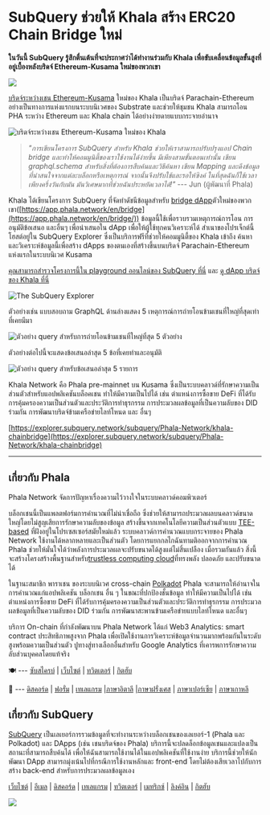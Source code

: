 # SubQuery ช่วยให้ Khala สร้าง ERC20 Chain Bridge ใหม่

**ในวันนี้ SubQuery รู้สึกตื่นเต้นที่จะประกาศว่าได้ทำงานร่วมกับ Khala เพื่อขับเคลื่อนข้อมูลขั้นสูงที่อยู่เบื้องหลังบริดจ์ Ethereum-Kusama ใหม่ของพวกเขา**

![](https://miro.medium.com/max/700/1*rXooUCLYTT3rWp-mXSryxg.png)

[บริดจ์ระหว่างเชน Ethereum-Kusama](https://app.phala.network/en/bridge/) ใหม่ของ Khala เป็นบริดจ์ Parachain-Ethereum อย่างเป็นทางการแห่งแรกบนระบบนิเวศของ Substrate และช่วยให้ชุมชน Khala สามารถโอน PHA ระหว่าง Ethereum และ Khala chain ได้อย่างง่ายดายแบบกระจายอำนาจ

![บริดจ์ระหว่างเชน Ethereum-Kusama ใหม่ของ Khala](https://miro.medium.com/max/700/1*9k8TLUugLCsXHWOHlU2Gkg.png)

> *"การเขียนโครงการ SubQuery สำหรับ Khala ช่วยให้เราสามารถปรับปรุงแอป Chain bridge และทำให้คอมมูนิตี้ของเราใช้งานได้ง่ายขึ้น มีเพียงสามขั้นตอนเท่านั้น เขียน graphql.schema สำหรับสิ่งที่ต้องการสืบค้นและวิธีค้นหา เขียน Mapping และดึงข้อมูลที่น่าสนใจจากแต่ละบล็อกหรือเหตุการณ์ จากนั้นจึงปรับใช้และรอให้ซิงค์ ในที่สุดฉันก็ใช้เวลาเพียงครึ่งวันกับมัน มันวิเศษมากที่ช่วยฉันประหยัดเวลาได้!"* --- Jun (ผู้พัฒนาที่ Phala)

Khala ได้เขียนโครงการ SubQuery ที่จัดทำดัชนีข้อมูลสำหรับ [bridge dApp](https://app.phala.network/en/bridge/)ตัวใหม่ของพวกเขา([https://app.phala.network/en/bridge](https://app.phala.network/en/bridge/)) ข้อมูลนี้ใช้เพื่อรวบรวมเหตุการณ์การโอน การอนุมัติข้อเสนอ และอื่นๆ เพื่อนำเสนอใน dApp เพื่อให้ผู้ใช้ทุกคนวิเคราะห์ได้ สำเนาของโปรเจ็กต์นี้โฮสต์อยู่ใน SubQuery Explorer ซึ่งเป็นบริการฟรีที่ช่วยให้คอมมูนิตี้ของ Khala เข้าถึง ค้นหา และวิเคราะห์ข้อมูลนี้เพื่อสร้าง dApps ของตนเองที่สร้างขึ้นบนบริดจ์ Parachain-Ethereum แห่งแรกในระบบนิเวศ Kusama

[คุณสามารถสำรวจโครงการนี้ใน playground ออนไลน์ของ SubQuery ที่นี่](https://explorer.subquery.network/subquery/Phala-Network/khala-chainbridge) และ [ดู dApp บริดจ์ของ Khala ที่นี่](https://app.phala.network/en/bridge/)

![The SubQuery Explorer](https://miro.medium.com/max/700/1*epyc3vnlRiWwEXN27lgZgw.png)

ตัวอย่างเช่น แบบสอบถาม GraphQL ด้านล่างแสดง 5 เหตุการณ์การถ่ายโอนข้ามเชนที่ใหญ่ที่สุดเท่าที่เคยมีมา

![ตัวอย่าง query สำหรับการถ่ายโอนข้ามเชนที่ใหญ่ที่สุด 5 ตัวอย่าง](https://miro.medium.com/max/700/1*lQiiQgti75yb1tVoXXxipw.png)

ตัวอย่างต่อไปนี้จะแสดงข้อเสนอล่าสุด 5 ข้อที่เคยทำและอนุมัติ

![ตัวอย่าง query สำหรับข้อเสนอล่าสุด 5 รายการ](https://miro.medium.com/max/700/1*SdlwnW-kkqZ_Lh4h7KFhtw.png)

Khala Network คือ Phala pre-mainnet บน Kusama ซึ่งเป็นระบบคลาวด์ที่รักษาความเป็นส่วนตัวสำหรับแอปพลิเคชันบล็อคเชน ทำให้มีความเป็นไปได้ เช่น ตำแหน่งการซื้อขาย DeFi ที่ได้รับการคุ้มครองความเป็นส่วนตัวและประวัติการทำธุรกรรม การประมวลผลข้อมูลที่เป็นความลับของ DID ร่วมกัน การพัฒนาบริดจ์ข้ามเครือข่ายไลท์โหนด และ อื่นๆ

[https://explorer.subquery.network/subquery/Phala-Network/khala-chainbridge](https://explorer.subquery.network/subquery/Phala-Network/khala-chainbridge)

---

## เกี่ยวกับ Phala

Phala Network จัดการปัญหาเรื่องความไว้วางใจในระบบคลาวด์คอมพิวเตอร์

บล็อกเชนนี้เป็นแพลตฟอร์มการคำนวณที่ไม่น่าเชื่อถือ ซึ่งช่วยให้สามารถประมวลผลบนคลาวด์ขนาดใหญ่โดยไม่สูญเสียการรักษาความลับของข้อมูล สร้างขึ้นจากเทคโนโลยีความเป็นส่วนตัวแบบ [TEE-based](https://en.wikipedia.org/wiki/Trusted_execution_environment) ที่ฝังอยู่ในโปรเซสเซอร์สมัยใหม่แล้ว ระบบคลาวด์การคำนวณแบบกระจายของ Phala Network ใช้งานได้หลากหลายและเป็นส่วนตัว โดยการแยกกลไกฉันทามติออกจากการคำนวณ Phala ช่วยให้มั่นใจได้ว่าพลังการประมวลผลจะปรับขนาดได้สูงแต่ไม่สิ้นเปลือง เมื่อรวมกันแล้ว สิ่งนี้จะสร้างโครงสร้างพื้นฐานสำหรับ[trustless computing cloud](https://medium.com/phala-network/phala-transparent-and-private-global-computation-cloud-2d80c70ad1e9)ที่ทรงพลัง ปลอดภัย และปรับขนาดได้

ในฐานะสมาชิก พาราเชน ของระบบนิเวศ cross-chain [Polkadot](https://polkadot.network/technology/) Phala จะสามารถให้อำนาจในการคำนวณแก่แอปพลิเคชัน บล็อกเชน อื่น ๆ ในขณะที่ปกป้องชั้นข้อมูล ทำให้มีความเป็นไปได้ เช่น ตำแหน่งการซื้อขาย DeFi ที่ได้รับการคุ้มครองความเป็นส่วนตัวและประวัติการทำธุรกรรม การประมวลผลข้อมูลที่เป็นความลับของ DID ร่วมกัน การพัฒนาสะพานข้ามเครือข่ายแบบไลท์โหนด และอื่นๆ

บริการ On-chain ที่กำลังพัฒนาบน Phala Network ได้แก่ Web3 Analytics: smart contract ประสิทธิภาพสูงจาก Phala เพื่อเปิดใช้งานการวิเคราะห์ข้อมูลจำนวนมากพร้อมกันในระดับสูงพร้อมความเป็นส่วนตัว ปูทางสู่ทางเลือกอื่นสำหรับ Google Analytics ที่เคารพการรักษาความลับส่วนบุคคลโดยแท้จริง

🍽 --- [ซับสไครบ์](https://mailchi.mp/fd48395f09dc/w3a-landing-page) | [เว็บไซต์](https://phala.network/) | [ทวิตเตอร์](https://twitter.com/PhalaNetwork) | [กิตฮับ](https://github.com/Phala-Network)

🥤 --- [ดิสคอร์ด](https://discord.gg/myBmQu5) | [ฟอรั่ม](https://forum.phala.network/) | [เทเลแกรม](https://t.me/phalanetwork) |[ภาษาอิตาลี](https://medium.com/phala-italia/ancora-pi%C3%B9-premi-in-arrivo-fino-a-150-pha-per-ksm-e-nuove-nft-in-edizione-speciale-ba2776148de8) |[ภาษาฝรั่งเศส](https://medium.com/phala-fran%C3%A7ais/encore-plus-de-r%C3%A9compenses-jusqu%C3%A0-150-pha-par-ksm-et-de-nouveaux-nft-%C3%A9dition-sp%C3%A9ciale-9e5f7683c5b6) | [ภาษาเปอร์เซีย](https://virgool.io/PhalaNetwork-Persian/%D8%AC%D9%88%D8%A7%DB%8C%D8%B2-%D8%A8%DB%8C%D8%B4%D8%AA%D8%B1-%D8%A8%D8%B2%D9%88%D8%AF%DB%8C-%D8%AA%D8%A7-%DB%B1%DB%B5%DB%B0-pha-%D8%A8%D9%87-%D8%A7%D8%B2%D8%A7%DB%8C-%D9%87%D8%B1-ksm-%D9%88-%D9%86%D8%B3%D8%AE%D9%87-%D9%87%D8%A7%DB%8C-nft-%D9%88%DB%8C%DA%98%D9%87-ejxonlenaxp2) | [ภาษาเกาหลี](https://medium.com/phala-%ED%95%9C%EA%B5%AD)

## เกี่ยวกับ SubQuery

[SubQuery](https://subquery.network/) เป็นเลเยอร์การรวมข้อมูลที่จะทำงานระหว่างบล็อกเชนของเลเยอร์-1 (Phala และ Polkadot) และ DApps (เช่น เชนบริดจ์ของ Phala) บริการนี้จะปลดล็อกข้อมูลเชนและแปลงเป็นสถานะที่สามารถสืบค้นได้ เพื่อให้ฉันสามารถใช้งานได้ในแอปพลิเคชันที่ใช้งานง่าย บริการนี้ช่วยให้นักพัฒนา DApp สามารถมุ่งเน้นไปที่กรณีการใช้งานหลักและ front-end โดยไม่ต้องเสียเวลาไปกับการสร้าง back-end สำหรับการประมวลผลข้อมูลเอง

[เว็บไซต์](https://subquery.network/) | [อีเมล](mailto:hello@subquery.network) | [ดิสคอร์ด](https://discord.com/invite/78zg8aBSMG) | [เทเลแกรม](https://t.me/subquerynetwork) | [ทวิตเตอร์](https://twitter.com/subquerynetwork) | [เมทริกซ์](https://matrix.to/#/#subquery:matrix.org) | [ลิงค์อิน](https://www.linkedin.com/company/subquery) | [กิตฮับ](https://github.com/subquery)

![](https://miro.medium.com/max/600/1*3BFCkeqtKBhQXKg2C_iFwQ.gif)
